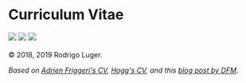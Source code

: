 <p align="center">
  <h1>Curriculum Vitae</h1>
  <a href="https://github.com/rodluger/cv/raw/master-pdf/cv.pdf"><img src="https://img.shields.io/badge/cv-full-blue.svg"/></a>
  <a href="https://github.com/rodluger/cv/raw/master-pdf/cv_onepage.pdf"><img src="https://img.shields.io/badge/cv-tiny-orange.svg"/></a>
  <a href="https://travis-ci.org/rodluger/cv"><img src="https://travis-ci.org/rodluger/cv.svg?branch=master"/></a>
  <br><br>
  &copy 2018, 2019 Rodrigo Luger.
</p>

*Based on [Adrien Friggeri's CV](https://www.latextemplates.com/template/friggeri-resume-cv), [Hogg's CV](https://github.com/davidwhogg/HoggCV), and this [blog post by DFM](https://dfm.io/posts/travis-latex).*
